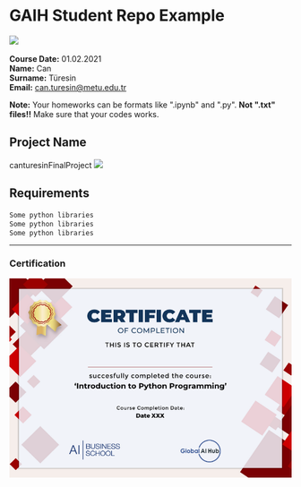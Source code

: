 # GAIH Student Repo Example
![](img/logo.png)

**Course Date:** 01.02.2021  
**Name:** Can  
**Surname:** Türesin  
**Email:** can.turesin@metu.edu.tr  

**Note:** Your homeworks can be formats like ".ipynb" and ".py". **Not ".txt" files!!** Make sure that your codes works.  

## Project Name
canturesinFinalProject
![](code/canturesinFinalProject.ipynb)

## Requirements
```
Some python libraries
Some python libraries
Some python libraries
```
---

### Certification
![](img/Py_Certificate.png)

